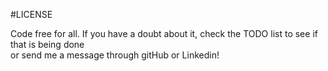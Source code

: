 #LICENSE
<p>Code free for all.
If you have a doubt about it, check the TODO list to see if that is being done<br />
or send me a message through gitHub or Linkedin!</p>
